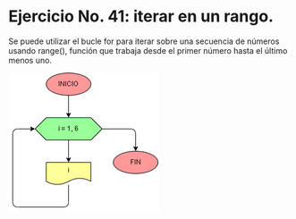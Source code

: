 # Ejercicio No. 41: iterar en un rango.

Se puede utilizar el bucle for para iterar sobre una secuencia de números usando range(), función que trabaja desde el primer número hasta el último menos uno.

![Diagrama](diagrama.png "diagrama de flujo")